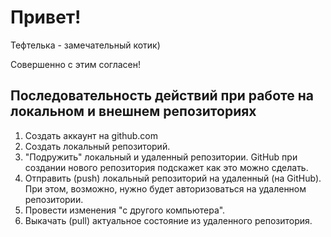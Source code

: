 # Привет!

Тефтелька - замечательный котик)

Совершенно с этим согласен!

## Последовательность действий при работе на локальном и внешнем репозиториях
1. Создать аккаунт на github.com
2. Создать локальный репозиторий.
3. "Подружить" локальный и удаленный репозитории. GitHub при создании нового репозитория подскажет как это можно сделать.
4. Отправить (push) локальный репозиторий на удаленный (на GitHub). При этом, возможно, нужно будет авторизоваться на удаленном репозитории.
5. Провести изменения "с другого компьютера".
6. Выкачать (pull) актуальное состояние из удаленного репозитория.
